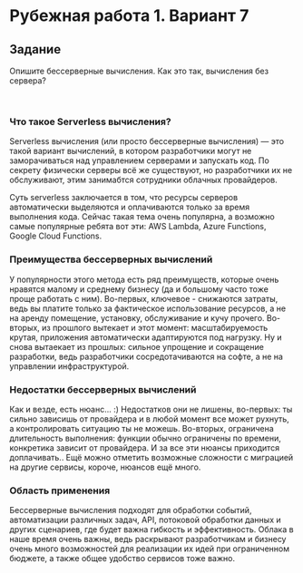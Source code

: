 # Рубежная работа 1. Вариант 7

## Задание

Опишите бессерверные вычисления. Как это так, вычисления без сервера?

<br>

### Что такое Serverless вычисления?

Serverless вычисления (или просто бессерверные вычисления) — это такой вариант вычислений, в котором разработчики могут не заморачиваться над управлением серверами и запускать код. По секрету физически серверы всё же существуют, но разработчики их не обслуживают, этим занимабтся сотрудники облачных провайдеров.

Суть serverless заключается в том, что ресурсы серверов автоматически выделяются и оплачиваются только за время выполнения кода. Сейчас такая тема очень популярна, а возможно самые популярные ребята вот эти: AWS Lambda, Azure Functions, Google Cloud Functions.

### Преимущества бессерверных вычислений

У популярности этого метода есть ряд преимуществ, которые очень нравятся малому и среднему бизнесу (да и большому часто тоже проще работать с ним). Во-первых, ключевое - снижаются затраты, ведь вы платите только за фактическое использование ресурсов, а не на аренду помещение, установку, обслуживание и кучу прочего. Во-вторых, из прошлого вытекает и этот момент: масштабируемость крутая, приложения автоматически адаптируются под нагрузку. Ну и снова вытаекает из прошлых: сильное упрощение и сокращение разработки, ведь разработчики сосредотачиваются на софте, а не на управлении инфраструктурой.

### Недостатки бессерверных вычислений

Как и везде, есть нюанс... :) Недостатков они не лишены, во-первых: ты сильно зависишь от провайдера и в любой момент все может рухнуть, а контролировать ситуацию ты не можешь. Во-вторых, ограничена длительность выполнения: функции обычно ограничены по времени, конкретика зависит от провайдера. И за все эти нюансы приходится доплачивать.. Ещё можно отметить возможные сложности с миграцией на другие сервисы, короче, нюансов ещё много.

### Область применения

Бессерверные вычисления подходят для обработки событий, автоматизации различных задач, API, потоковой обработки данных и других сценариев, где будет важна гибкость и эффективность. Облака в наше время очень важны, ведь раскрывают разработчикам и бизнесу очень много возможностей для реализации их идей при ограниченном бюджете, а также общее удобство сервисов тоже важно.